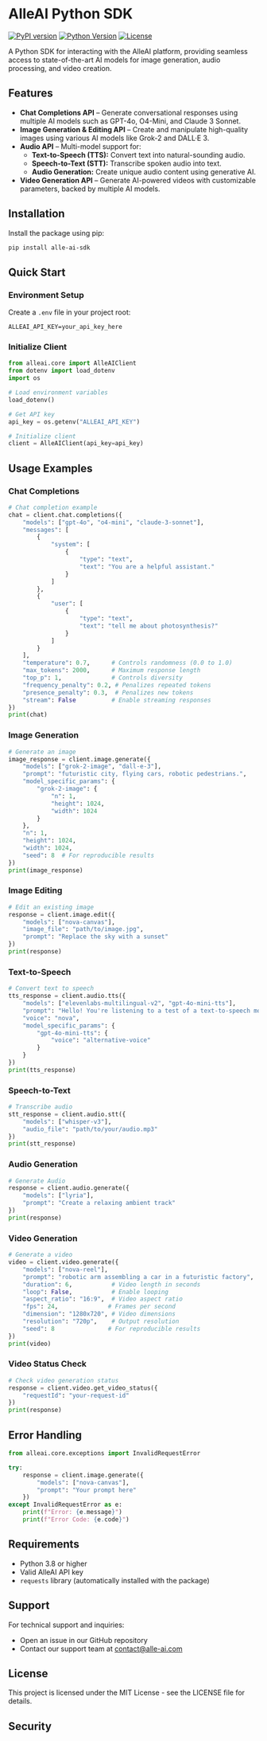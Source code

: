 # AlleAI Python SDK

[![PyPI version](https://badge.fury.io/py/alle-ai-sdk.svg)](https://badge.fury.io/py/alle-ai-sdk)
[![Python Version](https://img.shields.io/pypi/pyversions/alle-ai-sdk)](https://pypi.org/project/alle-ai-sdk/)
[![License](https://img.shields.io/github/license/Alle-AI/alle-ai-python)](https://github.com/Alle-AI/alle-ai-python/blob/main/LICENSE)

A Python SDK for interacting with the AlleAI platform, providing seamless access to state-of-the-art AI models for image generation, audio processing, and video creation.

## Features

- **Chat Completions API** – Generate conversational responses using multiple AI models such as GPT-4o, O4-Mini, and Claude 3 Sonnet.
- **Image Generation & Editing API** – Create and manipulate high-quality images using various AI models like Grok-2 and DALL·E 3.
- **Audio API** – Multi-model support for:
  - **Text-to-Speech (TTS):** Convert text into natural-sounding audio.
  - **Speech-to-Text (STT):** Transcribe spoken audio into text.
  - **Audio Generation:** Create unique audio content using generative AI.
- **Video Generation API** – Generate AI-powered videos with customizable parameters, backed by multiple AI models.

## Installation

Install the package using pip:

```bash
pip install alle-ai-sdk
```

## Quick Start

### Environment Setup

Create a `.env` file in your project root:

```env
ALLEAI_API_KEY=your_api_key_here
```

### Initialize Client

```python
from alleai.core import AlleAIClient
from dotenv import load_dotenv
import os

# Load environment variables
load_dotenv()

# Get API key
api_key = os.getenv("ALLEAI_API_KEY")

# Initialize client
client = AlleAIClient(api_key=api_key)
```

## Usage Examples

### Chat Completions

```python
# Chat completion example
chat = client.chat.completions({
    "models": ["gpt-4o", "o4-mini", "claude-3-sonnet"],
    "messages": [
        {
            "system": [
                {
                    "type": "text",
                    "text": "You are a helpful assistant."
                }
            ]
        },
        {
            "user": [
                {
                    "type": "text",
                    "text": "tell me about photosynthesis?"
                }
            ]
        }
    ],
    "temperature": 0.7,      # Controls randomness (0.0 to 1.0)
    "max_tokens": 2000,      # Maximum response length
    "top_p": 1,              # Controls diversity
    "frequency_penalty": 0.2, # Penalizes repeated tokens
    "presence_penalty": 0.3,  # Penalizes new tokens
    "stream": False          # Enable streaming responses
})
print(chat)
```

### Image Generation

```python
# Generate an image
image_response = client.image.generate({
    "models": ["grok-2-image", "dall-e-3"],
    "prompt": "futuristic city, flying cars, robotic pedestrians.",
    "model_specific_params": {
        "grok-2-image": {
            "n": 1,
            "height": 1024,
            "width": 1024
        }
    },
    "n": 1,
    "height": 1024,
    "width": 1024,
    "seed": 8  # For reproducible results
})
print(image_response)
```

### Image Editing

```python
# Edit an existing image
response = client.image.edit({
    "models": ["nova-canvas"],
    "image_file": "path/to/image.jpg",
    "prompt": "Replace the sky with a sunset"
})
print(response)
```

### Text-to-Speech

```python
# Convert text to speech
tts_response = client.audio.tts({
    "models": ["elevenlabs-multilingual-v2", "gpt-4o-mini-tts"],
    "prompt": "Hello! You're listening to a test of a text-to-speech model...",
    "voice": "nova",
    "model_specific_params": {
        "gpt-4o-mini-tts": {
            "voice": "alternative-voice"
        }
    }
})
print(tts_response)
```

### Speech-to-Text

```python
# Transcribe audio
stt_response = client.audio.stt({
    "models": ["whisper-v3"],
    "audio_file": "path/to/your/audio.mp3"
})
print(stt_response)
```

### Audio Generation

```python
# Generate Audio
response = client.audio.generate({
    "models": ["lyria"],
    "prompt": "Create a relaxing ambient track"
})
print(response)
```

### Video Generation

```python
# Generate a video
video = client.video.generate({
    "models": ["nova-reel"],
    "prompt": "robotic arm assembling a car in a futuristic factory",
    "duration": 6,           # Video length in seconds
    "loop": False,           # Enable looping
    "aspect_ratio": "16:9",  # Video aspect ratio
    "fps": 24,              # Frames per second
    "dimension": "1280x720", # Video dimensions
    "resolution": "720p",    # Output resolution
    "seed": 8               # For reproducible results
})
print(video)
```

### Video Status Check

```python
# Check video generation status
response = client.video.get_video_status({
    "requestId": "your-request-id"
})
print(response)
```

## Error Handling

```python
from alleai.core.exceptions import InvalidRequestError

try:
    response = client.image.generate({
        "models": ["nova-canvas"],
        "prompt": "Your prompt here"
    })
except InvalidRequestError as e:
    print(f"Error: {e.message}")
    print(f"Error Code: {e.code}")
```

## Requirements

- Python 3.8 or higher
- Valid AlleAI API key
- `requests` library (automatically installed with the package)

## Support

For technical support and inquiries:
- Open an issue in our GitHub repository
- Contact our support team at contact@alle-ai.com

## License

This project is licensed under the MIT License - see the LICENSE file for details.

## Security

```
```

